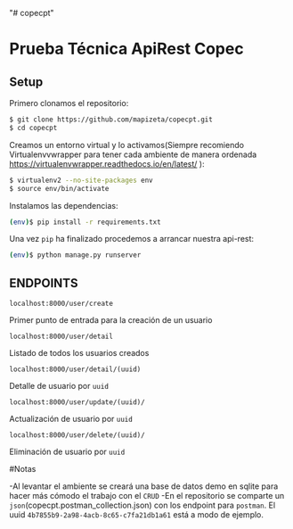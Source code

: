 "# copecpt" 
# Prueba Técnica ApiRest Copec

## Setup

Primero clonamos el repositorio:

```sh
$ git clone https://github.com/mapizeta/copecpt.git
$ cd copecpt
```

Creamos un entorno virtual y lo activamos(Siempre recomiendo Virtualenvvwrapper para tener cada ambiente de manera ordenada https://virtualenvwrapper.readthedocs.io/en/latest/ ):

```sh
$ virtualenv2 --no-site-packages env
$ source env/bin/activate
```

Instalamos las dependencias:
```sh
(env)$ pip install -r requirements.txt
```
Una vez `pip` ha finalizado procedemos a arrancar nuestra api-rest:

```sh
(env)$ python manage.py runserver
```

## ENDPOINTS

`localhost:8000/user/create`

Primer punto de entrada para la creación de un usuario

`localhost:8000/user/detail`

Listado de todos los usuarios creados

`localhost:8000/user/detail/(uuid)`

Detalle de usuario por `uuid`

`localhost:8000/user/update/(uuid)/`

Actualización de usuario por `uuid`

`localhost:8000/user/delete/(uuid)/`

Eliminación de usuario por `uuid`

#Notas

-Al levantar el ambiente se creará una base de datos demo en sqlite para hacer más cómodo el trabajo con el `CRUD`
-En el repositorio se comparte un `json`(copecpt.postman_collection.json)  con los endpoint para `postman`. El uuid `4b7855b9-2a98-4acb-8c65-c7fa21db1a61` está a modo de ejemplo.

